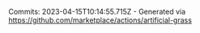 Commits: 2023-04-15T10:14:55.715Z - Generated via https://github.com/marketplace/actions/artificial-grass
<br>
